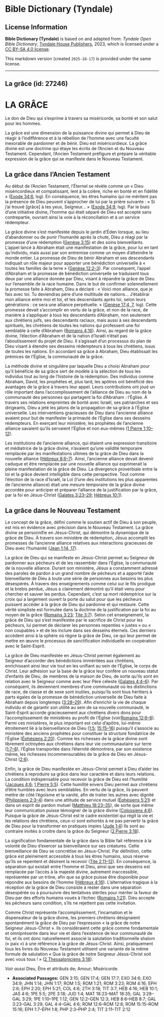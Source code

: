 # Bible Dictionary (Tyndale)

## License Information

**Bible Dictionary (Tyndale)** is based on and adapted from: _Tyndale Open Bible Dictionary_, [Tyndale House Publishers](https://tyndaleopenresources.com/), 2023, which is licensed under a [CC BY-SA 4.0 license](https://creativecommons.org/licenses/by-sa/4.0/legalcode.en).

This markdown version (created `2025-10-17`) is provided under the same license.



--------------------------------

## La grâce (id: 27246)

LA GRÂCE
========

Le don de Dieu qui s’exprime à travers sa miséricorde, sa bonté et son salut pour les hommes.

La grâce est une dimension de la puissance divine qui permet à Dieu de réagir à l’indifférence et à la rébellion de l’homme avec une faculté inexorable de pardonner et de bénir. Dieu est miséricordieux. La grâce divine est une doctrine qui étaye les écrits de l’Ancien et du Nouveau Testament. Cependant, l’Ancien Testament préfigure et prépare la véritable expression de la grâce qui se manifeste dans le Nouveau Testament.

La grâce dans l’Ancien Testament
--------------------------------

Au début de l’Ancien Testament, l’Éternel se révèle comme un « Dieu miséricordieux et compatissant, lent à la colère, riche en bonté et en fidélité » ([Exode 34:6](https://ref.ly/Exod34:6), lsg). En conséquence, les êtres humains qui ne méritent pas la présence de Dieu peuvent s’approcher de lui par la prière suivante : « Si j’ai trouvé \[grâce] à tes yeux, Seigneur… » ([Exode 34:9](https://ref.ly/Exod34:9), lsg). Par le biais d’une initiative divine, l’homme qui était séparé de Dieu est accepté sans contrepartie, ouvrant ainsi la voie à la réconciliation et à un service rédempteur.

La grâce divine s’est manifestée depuis le jardin d’Éden lorsque, au lieu d’abandonner ou de punir l’humanité après la chute, Dieu a réagi par la promesse d’une rédemption ([Genèse 3:15](https://ref.ly/Gen3:15)) et des soins bienveillants. L’appel lancé à Abraham était une manifestation de la grâce, pour lui en tant qu’individu, mais aussi par son entremise comme un moyen d’atteindre le monde entier. La promesse de Dieu de bénir Abraham et ses descendants indiquait un rôle majeur pour apporter une bénédiction universelle à « toutes les familles de la terre » ([Genèse 12:2–3](https://ref.ly/Gen12:2-Gen12:3)). Par conséquent, l’appel d’Abraham et la promesse de bénédiction universelle se traduisent tous deux par une alliance donnée par Dieu, visant à répandre la grâce de Dieu sur l’ensemble de la race humaine. Dans le but de confirmer solennellement la promesse faite à Abraham, Dieu a déclaré : « Voici mon alliance, que je fais avec toi. Tu deviendras père d’une multitude de nations… J’établirai mon alliance entre moi et toi, et tes descendants après toi, selon leurs générations : ce sera une alliance perpétuelle. » ([Genèse 17:4, 7](https://ref.ly/Gen17:4,Gen17:7), lsg). Cette promesse devait s’accomplir en vertu de la grâce, et non de la race, de manière à s’appliquer à tous les descendants d’Abraham, non seulement aux chrétiens juifs, ses descendants raciaux, mais aussi à ses descendants spirituels, les chrétiens de toutes les nations qui professent une foi semblable à celle d’Abraham ([Romains 4:16](https://ref.ly/Rom4:16)). Ainsi, au regard de la grâce divine, l’élection d’Abraham et de la nation d’Israël n’était pas l’aboutissement du projet de Dieu. Il s’agissait d’un processus du plan de Dieu visant à étendre ses desseins rédempteurs à tous les chrétiens, issus de toutes les nations. En accordant sa grâce à Abraham, Dieu établissait les prémices de l’Église, la communauté de la grâce.

La méthode divine et singulière par laquelle Dieu a choisi Abraham pour qu’il bénéficie de sa grâce sert de modèle à la sélection de tous les individus tout au long de l’histoire de la rédemption. Des individus comme Abraham, David, les prophètes et, plus tard, les apôtres ont bénéficié des avantages de la grâce à travers leur appel. Leurs contributions ont joué un rôle important dans l’accomplissement de l’alliance de Dieu au nom de la communauté des personnes qui partagent la foi d’Abraham : l’Église. À travers ses relations empreintes de bonté avec Israël, ses patriarches et ses dirigeants, Dieu a jeté les jalons de la propagation de sa grâce à l’Église universelle. Les interventions gracieuses de Dieu dans l’ancienne alliance avaient pour but de manifester la primauté de l’Église dans ses desseins rédempteurs. En exerçant leur ministère, les prophètes de l’ancienne alliance savaient qu’ils servaient l’Église et non eux\-mêmes ([1 Pierre 1:10–12](https://ref.ly/1Pet1:10-1Pet1:12)).

Les institutions de l’ancienne alliance, qui étaient une expression transitoire et médiatrice de la grâce divine, n’avaient qu’une validité temporaire remplacée par les manifestations ultimes de la grâce de Dieu dans la nouvelle alliance ([Hébreux 8:6–7](https://ref.ly/Heb8:6-Heb8:7)). Ainsi, l’ancienne alliance devait devenir caduque et être remplacée par une nouvelle alliance qui exprimerait la pleine manifestation de la grâce de Dieu. La divergence proverbiale entre la loi et la grâce devient intelligible dans cette perspective. Tout comme l’élection de la race d’Israël, la Loi (l’une des institutions les plus apparentes de l’ancienne alliance) était une mesure temporaire de la grâce divine accordée pour anticiper et préparer l’alliance de la justification par la grâce, par la foi en Jésus\-Christ ([Galates 3:23–29](https://ref.ly/Gal3:23-Gal3:29); [Hébreux 10:1](https://ref.ly/Heb10:1)).

La grâce dans le Nouveau Testament
----------------------------------

Le concept de la grâce, défini comme le soutien actif de Dieu à son peuple, est mis en évidence avec précision dans le Nouveau Testament. La grâce divine se personnifie en Jésus\-Christ, qui démontre la dynamique de la grâce de Dieu. À travers son ministère de rédemption, Jésus accomplit les promesses de l’ancienne alliance relatives aux interactions gracieuses de Dieu avec l’humanité ([Jean 1:14, 17](https://ref.ly/John1:14,John1:17)).

La grâce de Dieu qui se manifeste en Jésus\-Christ permet au Seigneur de pardonner aux pécheurs et de les rassembler dans l’Église, la communauté de la nouvelle alliance. Durant son ministère, Jésus a constamment adressé des paroles de pardon à un grand nombre de pécheurs et a apporté l’aide bienveillante de Dieu à toute une série de personnes aux besoins les plus désespérés. À travers des enseignements comme celui sur le fils prodigue et la brebis perdue, Jésus a clairement démontré qu’il était venu pour chercher et sauver les perdus. Cependant, c’est sa mort rédemptrice sur la croix qui a largement ouvert la porte du salut pour que les pécheurs puissent accéder à la grâce de Dieu qui pardonne et qui restaure. Cette vérité simpliste est formulée dans la doctrine de la justification par la foi au moyen de la grâce ([Romains 3:23](https://ref.ly/Rom3:23); [Tite 3:7](https://ref.ly/Titus3:7)). Selon cet enseignement, la grâce de Dieu qui s’est manifestée par le sacrifice de Christ pour les pécheurs, lui permet de déclarer les personnes repenties « justes » ou « non coupables » et de les inclure dans ses desseins éternels. Ces derniers accèdent ainsi à la sphère où règne la grâce de Dieu, ce qui leur permet de mettre en œuvre le processus de sanctification individuelle en coopération avec le Saint\-Esprit.

La grâce de Dieu manifestée en Jésus\-Christ permet également au Seigneur d’accorder des bénédictions imméritées aux chrétiens, enrichissant ainsi leur vie tout en les unifiant au sein de l’Église, le corps de Christ. Leur adhésion sur la base de la grâce leur confère un nouveau statut d’enfants de Dieu, de membres de la maison de Dieu, de sorte qu’ils sont en relation avec le Seigneur comme avec leur Père céleste ([Galates 4:4–6](https://ref.ly/Gal4:4-Gal4:6)). Par conséquent, ils deviennent membres d’une communauté où les distinctions de race, de classe et de sexe sont inutiles, puisqu’ils sont tous héritiers à parts égales de la promesse de bénédiction universelle de Dieu faite à Abraham depuis longtemps ([3:28–29](https://ref.ly/Gal3:28-Gal3:29)). Afin d’enrichir la vie de chaque individu et de garantir son utilité au sein de sa nouvelle communauté, le Saint\-Esprit accorde gracieusement aux chrétiens divers dons pour l’accomplissement de ministères au profit de l’Église (voir[Romains 12:6–8](https://ref.ly/Rom12:6-Rom12:8)). Parmi ces ministères, le plus important est celui d’apôtre, lui\-même étroitement lié à la bienveillance de Dieu ([1:5](https://ref.ly/Rom1:5); [15:15–16](https://ref.ly/Rom15:15-Rom15:16)) puisqu’il s’associe au ministère des anciens prophètes pour constituer la structure fondatrice de l’Église ([Éphésiens 2:20](https://ref.ly/Eph2:20)). Comme les richesses de la grâce divine sont librement octroyées aux chrétiens dans leur vie communautaire sur terre ([1:7–8](https://ref.ly/Eph1:7-Eph1:8)), l’Église transportée dans l’éternité démontrera, par son existence même, les richesses incommensurables de la grâce de Dieu en Jésus\-Christ ([2:6](https://ref.ly/Eph2:6)).

Enfin, la grâce de Dieu manifestée en Jésus\-Christ permet à Dieu d’aider les chrétiens à reproduire sa grâce dans leur caractère et dans leurs relations. La condition indispensable pour recevoir la grâce de Dieu est l’humilité ([Jacques 4:6](https://ref.ly/Jas4:6); [1 Pierre 5:5](https://ref.ly/1Pet5:5)). Cette humilité envers Dieu permet aux chrétiens d’être humbles avec leurs semblables. En vertu de la grâce, ils peuvent mettre de côté l’égoïsme et la vanité, afin de traiter les autres avec dignité ([Philippiens 2:3–4](https://ref.ly/Phil2:3-Phil2:4)) dans une attitude de service mutuel ([Éphésiens 5:21](https://ref.ly/Eph5:21)) et dans un esprit de pardon mutuel ([Matthieu 18:23–35](https://ref.ly/Matt18:23-Matt18:35)), de sorte que même leur communication puisse témoigner de la grâce divine ([Colossiens 4:6](https://ref.ly/Col4:6)). Puisque la grâce de Jésus\-Christ est le cadre existentiel qui régit la vie et les relations des chrétiens, ceux\-ci sont exhortés à ne pas pervertir la grâce de Dieu pour la transformer en pratiques impies ([Jude 1:4](https://ref.ly/Jude1:4)) Ils sont au contraire invités à croitre dans la grâce du Seigneur ([2 Pierre 3:18](https://ref.ly/2Pet3:18)).

La signification fondamentale de la grâce dans la Bible fait référence à la volonté de Dieu d’exercer sa bienveillance sur ses créatures. Cette bienveillance de Dieu se concrétise en Jésus\-Christ. Par définition, cette grâce est pleinement accessible à tous les êtres humains, sous réserve qu’ils se repentent et désirent la recevoir ([Tite 2:11–12](https://ref.ly/Titus2:11-Titus2:12)). En conséquence, la séparation qui existait entre l’homme et Dieu, ainsi que ses desseins est remplacée par l’accès à la majesté divine, autrement inaccessible, représentée par un trône, afin que sa grâce puisse être disponible pour répondre aux besoins de l’homme ([Hébreux 4:16](https://ref.ly/Heb4:16)). L’alternative tragique à la réception de la grâce de Dieu consiste à rester dans une séparation désespérée ou à poursuivre des tentatives stériles pour mériter la faveur de Dieu par des efforts humains voués à l’échec ([Romains 1:21](https://ref.ly/Rom1:21)). Dieu accepte les pécheurs sans condition, s’ils ne rejettent pas cette invitation.

Comme Christ représente l’accomplissement, l’incarnation et le dispensateur de la grâce divine, les premiers chrétiens désignaient spontanément la grâce de Dieu par l’expression « la grâce de notre Seigneur Jésus\-Christ ». Ils considéraient cette grâce comme fondamentale et omniprésente dans leur vie et dans l’existence de leur communauté de foi, et ils ont donc naturellement associé la salutation traditionnelle shalom (« paix ») à une référence à la grâce de Jésus\-Christ. Ainsi, pratiquement tous les livres du Nouveau Testament utilisent une variante de la même formule de salutation « Que la grâce de notre Seigneur Jésus\-Christ soit avec vous tous ! » ([2 Thessaloniciens 3:18](https://ref.ly/2Thess3:18)).

*Voir aussi* Dieu, Être et attributs de; Amour; Miséricorde.

* **Associated Passages:** GEN 3:15; GEN 17:4; GEN 17:7; EXO 34:6; EXO 34:9; JHN 1:14; JHN 1:17; ROM 1:5; ROM 1:21; ROM 3:23; ROM 4:16; EPH 2:6; EPH 2:20; EPH 5:21; COL 4:6; 2TH 3:18; TIT 3:7; HEB 4:16; HEB 10:1; JAS 4:6; 1PE 5:5; 2PE 3:18; JUD 1:4; MAT 18:23–MAT 18:35; GAL 3:28–GAL 3:29; 1PE 1:10–1PE 1:12; GEN 12:2–GEN 12:3; HEB 8:6–HEB 8:7; GAL 3:23–GAL 3:29; GAL 4:4–GAL 4:6; ROM 12:6–ROM 12:8; ROM 15:15–ROM 15:16; EPH 1:7–EPH 1:8; PHP 2:3–PHP 2:4; TIT 2:11–TIT 2:12

